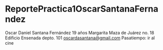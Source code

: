 # ReportePractica1OscarSantanaFernandez
Oscar Daniel Santana Fernández
19 años
Margarita Maza de Juárez no. 18 Edificio Ensenada depto. 101
oscardasantana@gmail.com
Pasatiempo: ir al cine
